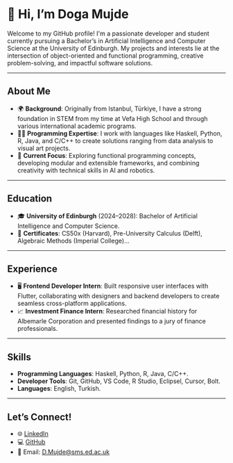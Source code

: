 
# 👋 Hi, I’m Doga Mujde

Welcome to my GitHub profile! I'm a passionate developer and student currently pursuing a Bachelor’s in Artificial Intelligence and Computer Science at the University of Edinburgh. My projects and interests lie at the intersection of object-oriented and functional programming, creative problem-solving, and impactful software solutions.

---

## **About Me**
- 🌍 **Background**: Originally from Istanbul, Türkiye, I have a strong foundation in STEM from my time at Vefa High School and through various international academic programs.
- 👩‍💻 **Programming Expertise**: I work with languages like Haskell, Python, R, Java, and C/C++ to create solutions ranging from data analysis to visual art projects.
- 🧠 **Current Focus**: Exploring functional programming concepts, developing modular and extensible frameworks, and combining creativity with technical skills in AI and robotics.

---


## **Education**
- 🎓 **University of Edinburgh** (2024–2028): Bachelor of Artificial Intelligence and Computer Science.  
- 📜 **Certificates**: CS50x (Harvard), Pre-University Calculus (Delft), Algebraic Methods (Imperial College)...  

---

## **Experience**
- 🖥 **Frontend Developer Intern**: Built responsive user interfaces with Flutter, collaborating with designers and backend developers to create seamless cross-platform applications.  
- 📈 **Investment Finance Intern**: Researched financial history for Albemarle Corporation and presented findings to a jury of finance professionals.  

---

## **Skills**
- **Programming Languages**: Haskell, Python, R, Java, C/C++.  
- **Developer Tools**: Git, GitHub, VS Code, R Studio, Eclipsel, Cursor, Bolt.  
- **Languages**: English, Turkish.

---

## **Let’s Connect!**
- 🌐 [LinkedIn](https://linkedin.com/in/doga-mujde)  
- 💻 [GitHub](https://github.com/dogamujde)  
- 📧 Email: D.Mujde@sms.ed.ac.uk  
